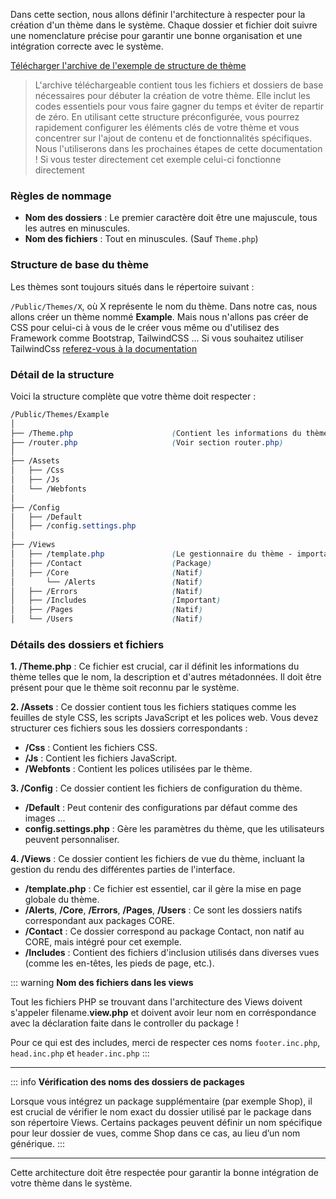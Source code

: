 Dans cette section, nous allons définir l'architecture à respecter pour la création d'un thème dans le système. Chaque dossier et fichier doit suivre une nomenclature précise pour garantir une bonne organisation et une intégration correcte avec le système.

[Télécharger l'archive de l'exemple de structure de thème](https://github.com/CraftMyWebsite/cmw-doc/raw/main/Assets/Zip/Example-Theme-V2.zip)

> L'archive téléchargeable contient tous les fichiers et dossiers de base nécessaires pour débuter la création de votre thème. Elle inclut les codes essentiels pour vous faire gagner du temps et éviter de repartir de zéro. En utilisant cette structure préconfigurée, vous pourrez rapidement configurer les éléments clés de votre thème et vous concentrer sur l'ajout de contenu et de fonctionnalités spécifiques.
Nous l'utiliserons dans les prochaines étapes de cette documentation !
> Si vous tester directement cet exemple celui-ci fonctionne directement

### Règles de nommage
- **Nom des dossiers** : Le premier caractère doit être une majuscule, tous les autres en minuscules.
- **Nom des fichiers** : Tout en minuscules. (Sauf `Theme.php`)

### Structure de base du thème
Les thèmes sont toujours situés dans le répertoire suivant :

`/Public/Themes/X`, où X représente le nom du thème. Dans notre cas, nous allons créer un thème nommé **Example**.
Mais nous n'allons pas créer de CSS pour celui-ci à vous de le créer vous même ou d'utilisez des Framework comme Bootstrap, TailwindCSS ...
Si vous souhaitez utiliser TailwindCss [referez-vous à la documentation](https://craftmywebsite.fr/docs/fr/technical/creer-un-theme/template-tailwindcss)
### Détail de la structure
Voici la structure complète que votre thème doit respecter :

```scss
/Public/Themes/Example
│
├── /Theme.php                      (Contient les informations du thème - important)
├── /router.php                     (Voir section router.php)
│
├── /Assets
│   ├── /Css
│   ├── /Js
│   └── /Webfonts
│
├── /Config
│   ├── /Default
│   ├── /config.settings.php
│
├── /Views
│   ├── /template.php               (Le gestionnaire du thème - important)
│   ├── /Contact                    (Package)
│   ├── /Core                       (Natif)
│       └── /Alerts                 (Natif)
│   ├── /Errors                     (Natif)
│   ├── /Includes                   (Important)
│   ├── /Pages                      (Natif)
│   └── /Users                      (Natif)
```

### Détails des dossiers et fichiers
**1. /Theme.php** : Ce fichier est crucial, car il définit les informations du thème telles que le nom, la description et d'autres métadonnées. Il doit être présent pour que le thème soit reconnu par le système.

**2. /Assets** : Ce dossier contient tous les fichiers statiques comme les feuilles de style CSS, les scripts JavaScript et les polices web. Vous devez structurer ces fichiers sous les dossiers correspondants :
- **/Css** : Contient les fichiers CSS.
- **/Js** : Contient les fichiers JavaScript.
- **/Webfonts** : Contient les polices utilisées par le thème.

**3. /Config** : Ce dossier contient les fichiers de configuration du thème.
- **/Default** : Peut contenir des configurations par défaut comme des images ...
- **config.settings.php** : Gère les paramètres du thème, que les utilisateurs peuvent personnaliser.

**4. /Views** : Ce dossier contient les fichiers de vue du thème, incluant la gestion du rendu des différentes parties de l'interface.
- **/template.php** : Ce fichier est essentiel, car il gère la mise en page globale du thème.
- **/Alerts**, **/Core**, **/Errors**, **/Pages**, **/Users** : Ce sont les dossiers natifs correspondant aux packages CORE.
- **/Contact** : Ce dossier correspond au package Contact, non natif au CORE, mais intégré pour cet exemple.
- **/Includes** : Contient des fichiers d'inclusion utilisés dans diverses vues (comme les en-têtes, les pieds de page, etc.).
  
::: warning
**Nom des fichiers dans les views**

Tout les fichiers PHP se trouvant dans l'architecture des Views doivent s'appeler filename.**view.php** et doivent avoir leur nom en corréspondance avec la déclaration faite dans le controller du package !

Pour ce qui est des includes, merci de respecter ces noms `footer.inc.php`, `head.inc.php` et `header.inc.php`
:::

---
::: info
**Vérification des noms des dossiers de packages**

Lorsque vous intégrez un package supplémentaire (par exemple Shop), il est crucial de vérifier le nom exact du dossier utilisé par le package dans son répertoire Views. Certains packages peuvent définir un nom spécifique pour leur dossier de vues, comme Shop dans ce cas, au lieu d’un nom générique.
:::

---
Cette architecture doit être respectée pour garantir la bonne intégration de votre thème dans le système.
